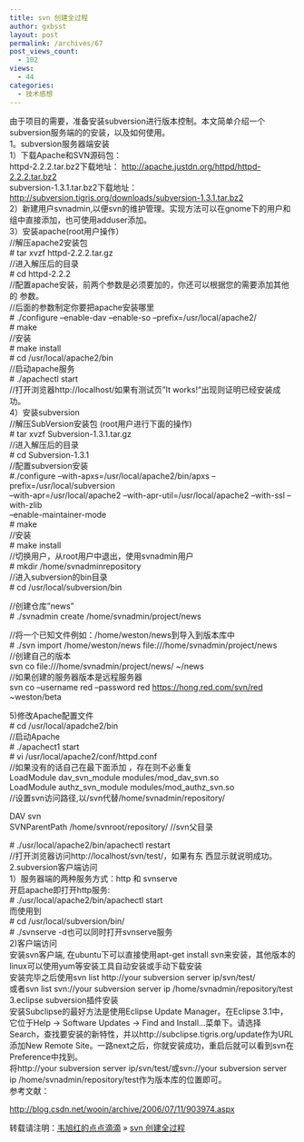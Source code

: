```yaml
---
title: svn 创建全过程
author: gxbsst
layout: post
permalink: /archives/67
post_views_count:
  - 102
views:
  - 44
categories:
  - 技术感想
---
```

由于项目的需要，准备安装subversion进行版本控制。本文简单介绍一个subversion服务端的的安装，以及如何使用。  
1。subversion服务器端安装  
1）下载Apache和SVN源码包：  
httpd-2.2.2.tar.bz2下载地址： http://apache.justdn.org/httpd/httpd-2.2.2.tar.bz2  
subversion-1.3.1.tar.bz2下载地址：http://subversion.tigris.org/downloads/subversion-1.3.1.tar.bz2  
2）新建用户svnadmin,以便svn的维护管理。实现方法可以在gnome下的用户和组中直接添加，也可使用adduser添加。  
3）安装apache(root用户操作）  
//解压apache2安装包  
\# tar xvzf httpd-2.2.2.tar.gz  
//进入解压后的目录  
\# cd httpd-2.2.2  
//配置apache安装，前两个参数是必须要加的，你还可以根据您的需要添加其他的 参数。  
//后面的参数制定你要把apache安装哪里  
\# ./configure &#8211;enable-dav &#8211;enable-so &#8211;prefix=/usr/local/apache2/  
\# make  
//安装  
\# make install  
\# cd /usr/local/apache2/bin  
//启动apache服务  
\# ./apachectl start  
//打开浏览器http://localhost/如果有测试页&#8221;It works!&#8221;出现则证明已经安装成功。  
4）安装subversion  
//解压SubVersion安装包 (root用户进行下面的操作)  
\# tar xvzf Subversion-1.3.1.tar.gz  
//进入解压后的目录  
\# cd Subversion-1.3.1  
//配置subversion安装  
#./configure &#8211;with-apxs=/usr/local/apache2/bin/apxs &#8211;prefix=/usr/local/subversion  
&#8211;with-apr=/usr/local/apache2 &#8211;with-apr-util=/usr/local/apache2 &#8211;with-ssl &#8211;with-zlib  
&#8211;enable-maintainer-mode  
\# make  
//安装  
\# make install  
//切换用户，从root用户中退出，使用svnadmin用户  
\# mkdir /home/svnadminrepository  
//进入subversion的bin目录  
\# cd /usr/local/subversion/bin

//创建仓库&#8221;news&#8221;  
\# ./svnadmin create /home/svnadmin/project/news

//将一个已知文件例如：/home/weston/news到导入到版本库中  
\# ./svn import /home/weston/news file:///home/svnadmin/project/news  
//创建自己的版本  
svn co file:///home/svnadmin/project/news/ ~/news  
//如果创建的服务器版本是远程服务器  
svn co &#8211;username red &#8211;password red https://hong.red.com/svn/red ~weston/beta

5)修改Apache配置文件  
\# cd /usr/local/apadche2/bin  
//启动Apache  
\# ./apachect1 start  
\# vi /usr/local/apache2/conf/httpd.conf  
//如果没有的话自己在最下面添加 ，存在则不必重复  
LoadModule dav\_svn\_module modules/mod\_dav\_svn.so  
LoadModule authz\_svn\_module modules/mod\_authz\_svn.so  
//设置svn访问路径,以/svn代替/home/svnadmin/repository/

DAV svn  
SVNParentPath /home/svnroot/repository/ //svn父目录

\# ./usr/local/apache2/bin/apachectl restart  
//打开浏览器访问http://localhost/svn/test/，如果有东 西显示就说明成功。  
2.subversion客户端访问  
1）服务器端的两种服务方式：http 和 svnserve  
开启apache即打开http服务:  
\# ./usr/local/apache2/bin/apachectl start  
而使用到  
\# cd /usr/local/subversion/bin/  
\# ./svnserve -d也可以同时打开svnserve服务  
2)客户端访问  
安装svn客户端, 在ubuntu下可以直接使用apt-get install svn来安装，其他版本的linux可以使用yum等安装工具自动安装或手动下载安装  
安装完毕之后使用svn list http://your subversion server ip/svn/test/  
或者svn list svn://your subversion server ip /home/svnadmin/repository/test  
3.eclipse subversion插件安装  
安装Subclipse的最好方法是使用Eclipse Update Manager。在Eclipse 3.1中，它位于Help -> Software Updates -> Find and Install&#8230;菜单下。请选择Search，查找要安装的新特性，并以http://subclipse.tigris.org/update作为URL添加New Remote Site。一路next之后，你就安装成功，重启后就可以看到svn在Preference中找到。  
将http://your subversion server ip/svn/test/或svn://your subversion server ip /home/svnadmin/repository/test作为版本库的位置即可。  
参考文献：

http://blog.csdn.net/wooin/archive/2006/07/11/903974.aspx

转载请注明：[韦旭红的点点滴滴][1] &raquo; [svn 创建全过程][2]

 [1]: http://www.weixuhong.com
 [2]: http://www.weixuhong.com/archives/67